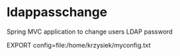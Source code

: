 ldappasschange
==============

Spring MVC application to change users LDAP password


EXPORT config=file:/home/krzysiek/myconfig.txt
